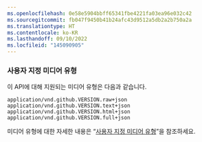 ```yaml
---
ms.openlocfilehash: 0e58e5904bbff65341fbe4221fa03ea96e032c42
ms.sourcegitcommit: fb047f9450b41b24afc43d9512a5db2a2b750a2a
ms.translationtype: HT
ms.contentlocale: ko-KR
ms.lasthandoff: 09/10/2022
ms.locfileid: "145090905"
---
```

### 사용자 지정 미디어 유형

이 API에 대해 지원되는 미디어 유형은 다음과 같습니다.

    application/vnd.github.VERSION.raw+json
    application/vnd.github.VERSION.text+json
    application/vnd.github.VERSION.html+json
    application/vnd.github.VERSION.full+json

미디어 유형에 대한 자세한 내용은 “[사용자 지정 미디어 유형](/rest/overview/media-types)”을 참조하세요.
